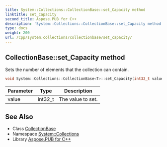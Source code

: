 ```yaml
---
title: System::Collections::CollectionBase::set_Capacity method
linktitle: set_Capacity
second_title: Aspose.PUB for C++
description: 'System::Collections::CollectionBase::set_Capacity method. Sets the number of elements that the collection can contain in C++.'
type: docs
weight: 200
url: /cpp/system.collections/collectionbase/set_capacity/
---
```

## CollectionBase::set_Capacity method


Sets the number of elements that the collection can contain.

```cpp
void System::Collections::CollectionBase<T>::set_Capacity(int32_t value)
```


| Parameter | Type | Description |
| --- | --- | --- |
| value | int32_t | The value to set. |

## See Also

* Class [CollectionBase](../)
* Namespace [System::Collections](../../)
* Library [Aspose.PUB for C++](../../../)
